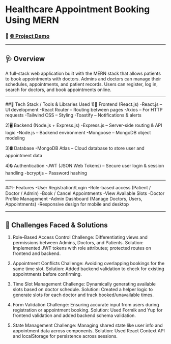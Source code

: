 #  Healthcare  Appointment Booking Using MERN

### 🚀 [🌐 Project Demo](https://drive.google.com/file/d/14QlsjXGk4wvU7D_0lv3FPq-MyTA-9Irk/view?usp=drive_link)

---

## 🩺 Overview
A full-stack web application built with the MERN stack that allows patients to book appointments with doctors. 
Admins and doctors can manage their schedules, appointments, and patient records. 
Users can register, log in, search for doctors, and book appointments online.

---

##🚀 Tech Stack / Tools & Libraries Used
1)🔧 Frontend (React.js)
   -React.js – UI development
   -React Router – Routing between pages
   -Axios – For HTTP requests
   -Tailwind CSS – Styling
   -Toastify – Notifications & alerts

2)🖥️ Backend (Node.js + Express.js)
  -Express.js – Server-side routing & API logic
  -Node.js – Backend environment
  -Mongoose – MongoDB object modeling

3)🛢️ Database
   -MongoDB Atlas – Cloud database to store user and appointment data

4)🔒 Authentication
  -JWT (JSON Web Tokens) – Secure user login & session handling
  -bcryptjs – Password hashing

---
##✨ Features
-User Registration/Login
-Role-based access (Patient / Doctor / Admin)
-Book / Cancel Appointments
-View Available Slots
-Doctor Profile Management
-Admin Dashboard (Manage Doctors, Users, Appointments)
-Responsive design for mobile and desktop

---
## 🧗 Challenges Faced & Solutions
1. Role-Based Access Control
Challenge: Differentiating views and permissions between Admins, Doctors, and Patients.
Solution: Implemented JWT tokens with role attributes; protected routes on frontend and backend.

2. Appointment Conflicts
Challenge: Avoiding overlapping bookings for the same time slot.
Solution: Added backend validation to check for existing appointments before confirming.

3. Time Slot Management
Challenge: Dynamically generating available slots based on doctor schedule.
Solution: Created a helper logic to generate slots for each doctor and track booked/unavailable times.

4. Form Validation
Challenge: Ensuring accurate input from users during registration or appointment booking.
Solution: Used Formik and Yup for frontend validation and added backend schema validation.

5. State Management
Challenge: Managing shared state like user info and appointment data across components.
Solution: Used React Context API and localStorage for persistence across sessions.




